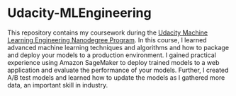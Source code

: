 # Udacity-MLEngineering

This repository contains my coursework during the [Udacity Machine Learning Engineering Nanodegree Program](https://www.udacity.com/course/machine-learning-engineer-nanodegree--nd009t). 
In this course, I learned advanced machine learning techniques and algorithms and how to package and deploy your models to a production environment. I gained practical experience using Amazon SageMaker to deploy trained models to a web application and evaluate the performance of your models. Further, I created A/B test models and learned how to update the models as I gathered more data, an important skill in industry.
